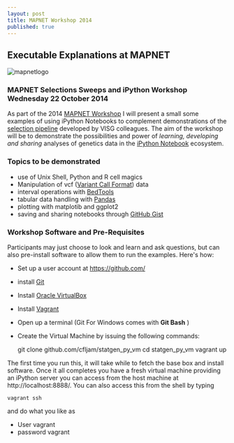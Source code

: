 ```yaml
---
layout: post
title: MAPNET Workshop 2014
published: true
---
```


## Executable Explanations at MAPNET

![mapnetlogo](http://www.visg.co.nz/images/mapnet.jpg)

### MAPNET Selections Sweeps and iPython Workshop Wednesday 22 October 2014 

As part of the 2014 [MAPNET Workshop](http://www.agresearch.co.nz/news/events/Pages/MAPNET.aspx) I will present a small some examples of using iPython Notebooks to complement demonstrations of the [selection pipeline](http://www.ncbi.nlm.nih.gov/pmc/articles/PMC4144660/) developed by VISG colleagues.
The aim of the workshop will be to demonstrate the possibilities and power of *learning, developing and sharing*  analyses of genetics data in the [iPython Notebook](http://ipython.org/notebook.html) ecosystem. 

### Topics to be demonstrated

- use of Unix Shell, Python and R cell magics 
- Manipulation of vcf ([Variant Call Format](http://en.wikipedia.org/wiki/Variant_Call_Format)) data 
- interval operations with [BedTools](http://bedtools.readthedocs.org/en/latest/)
- tabular data handling with [Pandas](http://pandas.pydata.org/pandas-docs/stable/index.html)
- plotting with matplotib and ggplot2
- saving and sharing notebooks through [GitHub Gist](https://gist.github.com/) 

### Workshop Software and Pre-Requisites 

Participants may just choose to look and learn and ask questions, but can also pre-install software to allow them to run the examples. Here's how:

- Set up a user account at https://github.com/
- install [Git](http://git-scm.com/)
- Install [Oracle VirtualBox](https://www.virtualbox.org/)
- Install [Vagrant](http://git-scm.com/)
- Open up a terminal (Git For Windows comes with **Git Bash** ) 
- Create the Virtual Machine by issuing the following commands:



	git clone github.com/cfljam/statgen_py_vm
	cd statgen_py_vm
	vagrant up
    


The first time you run this, it will take  while to fetch the base box and install software. Once it all completes you have a fresh virtual machine providing an iPython server you can access from the host machine at http://localhost:8888/. You can also access this from the shell by typing

```
vagrant ssh
```
and do what you like as 

- User vagrant 
- password vagrant
